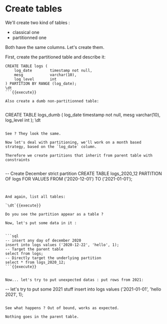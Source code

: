 # Create tables

We'll create two kind of tables : 

- classical one
- partitionned one

Both have the same columns. Let's create them.


First, create the partitioned table and describe it:

```
CREATE TABLE logs (
    log_date        timestamp not null,
    mesg            varchar(10),
    log_level       int
) PARTITION BY RANGE (log_date);
\dt
```{{execute}}

Also create a dumb non-partitionned table:


```
CREATE TABLE logs_dumb (
    log_date        timestamp not null,
    mesg            varchar(10),
    log_level       int
);
\dt
```{{execute}}

See ? They look the same.

Now let's deal with partitioning, we'll work on a month based strategy, based on the `log_date` column.

Therefore we create partitions that inherit from parent table with constraints


```
-- Create December strict partition
CREATE TABLE logs_2020_12 PARTITION OF logs
    FOR VALUES FROM ('2020-12-01') TO ('2021-01-01');
```{{execute}}


And again, list all tables:

`\dt`{{execute}}

Do you see the partition appear as a table ?

Now, let's put some data in it :


```sql
-- insert any day of december 2020
insert into logs values ('2020-12-22', 'hello', 1);
-- Target the parent table
select from logs;
-- Directly target the underlying partition
select * from logs_2020_12;
```{{execute}}


Now... let's try to put unexpected datas : put rows from 2021:

```
-- let's try to put some 2021 stuff
insert into logs values ('2021-01-01', 'hello 2021', 1);
```{{execute}}

See what happens ? Out of bound, works as expected.

Nothing goes in the parent table.

